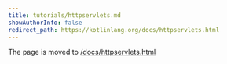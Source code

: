 ```yaml
---
title: tutorials/httpservlets.md
showAuthorInfo: false
redirect_path: https://kotlinlang.org/docs/httpservlets.html
---
```


The page is moved to [/docs/httpservlets.html](/docs/httpservlets.html)
